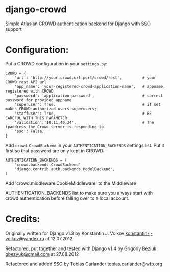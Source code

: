 django-crowd
============
Simple Atlasian CROWD authentication backend for Django with SSO support



Configuration:
==============
Put a CROWD configuration in your `settings.py`:

```
CROWD = {
    'url': 'http://your.crowd.url:port/crowd/rest',         # your CROWD rest API url
    'app_name': 'your-registered-crowd-application-name',   # appname, registered with CROWD
    'password': 'application-password',                     # correct password for provided appname
    'superuser': True,                                      # if set makes CROWD-authorized users superusers;
    'staffuser': True,                                      # BE CAREFUL WITH THIS PARAMETER!
    'validation':'10.11.40.34',                             # The ipaddress the Crowd server is responding to
    'sso': False,
}
```

Add `crowd.CrowdBackend` in your `AUTHENTICATION_BACKENDS` settings list.
Put it first so that password are only kept in CROWD:

```
AUTHENTICATION_BACKENDS = (
    'crowd.backends.CrowdBackend'
    'django.contrib.auth.backends.ModelBackend',
)
```


Add     'crowd.middleware.CookieMiddleware' to the Middleware 


AUTHENTICATION_BACKENDS list to make sure you always start with crowd authentication before falling over to
a local account.

Credits:
========

Originally written for Django v1.3 by Konstantin J. Volkov <konstantin-j-volkov@yandex.ru> at 12.07.2012

Refactored, put together and tested with Django v1.4 by Grigoriy Beziuk <gbezyuk@gmail.com> at 27.08.2012

Refactored and added SSO by Tobias Carlander <tobias.carlander@wfp.org>
